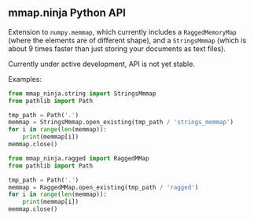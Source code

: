## mmap.ninja Python API

Extension to `numpy.memmap`, which currently includes a `RaggedMemoryMap` (where the elements are of different shape),
and a `StringsMmmap`  (which is about 9 times faster than just storing your documents as text files).

Currently under active development, API is not yet stable.

Examples:

```python
from mmap_ninja.string import StringsMmmap
from pathlib import Path

tmp_path = Path('.')
memmap = StringsMmmap.open_existing(tmp_path / 'strings_memmap')
for i in range(len(memmap)):
    print(memmap[i])
memmap.close()
```


```python
from mmap_ninja.ragged import RaggedMMap
from pathlib import Path

tmp_path = Path('.')
memmap = RaggedMMap.open_existing(tmp_path / 'ragged')
for i in range(len(memmap)):
    print(memmap[i])
memmap.close()
```